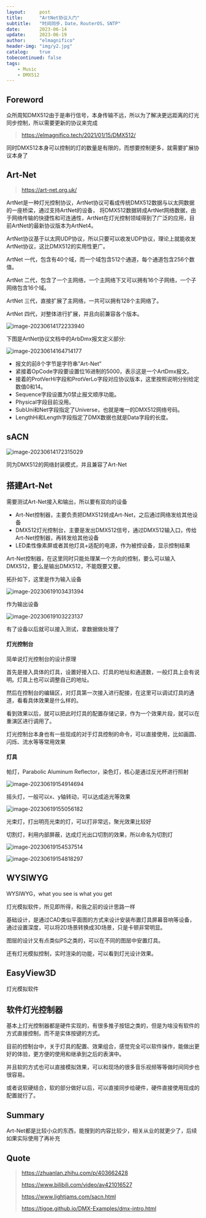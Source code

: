 ```yaml
---
layout:     post
title:      "ArtNet协议入门"
subtitle:   "时间同步，Date，RouterOS，SNTP"
date:       2023-06-14
update:     2023-06-19
author:     "elmagnifico"
header-img: "img/y2.jpg"
catalog:    true
tobecontinued: false
tags:
    - Music
    - DMX512
---
```


## Foreword

众所周知DMX512由于是串行信号，本身传输不远，所以为了解决更远距离的灯光同步控制，所以需要更新的协议来完成

> https://elmagnifico.tech/2021/01/15/DMX512/

同时DMX512本身可以控制的灯的数量是有限的，而想要控制更多，就需要扩展协议本身了



## Art-Net

> https://art-net.org.uk/

ArtNet是一种灯光控制协议，ArtNet协议可看成传统DMX512数据与以太网数据的一座桥梁，通过支持ArtNet的设备， 将DMX512数据转成ArtNet网络数据，由于网络传输的快捷性和可连通性，ArtNet在灯光控制领域得到了广泛的应用，目前ArtNet的最新协议版本为ArtNet4。

ArtNet协议基于以太网UDP协议，所以只要可以收发UDP协议，理论上就能收发ArtNet协议，这比DMX512的实用性更广。



ArtNet 一代，包含有40个域，而一个域包含512个通道，每个通道包含256个数值。

ArtNet 二代，包含了一个主网络，一个主网络下又可以拥有16个子网络，一个子网络包含16个域。

ArtNet 三代，直接扩展了主网络，一共可以拥有128个主网络了。

ArtNet 四代，对整体进行扩展，并且向前兼容各个版本。

![image-20230614172233940](https://img.elmagnifico.tech/static/upload/elmagnifico/202306141727578.png)



下图是ArtNet协议文档中的ArbDmx报文定义部分:

![image-20230614164714177](https://img.elmagnifico.tech/static/upload/elmagnifico/202306141647317.png)

- 报文的前8个字节是字符串”Art-Net”
- 紧接着OpCode字段要设置位16进制的5000，表示这是一个ArtDmx报文。
- 接着的ProtVerHi字段和ProtVerLo字段对应协议版本，这里按照说明分别给定数值0和14。
- Sequence字段设置为0禁止报文顺序功能。
- Physical字段目前没用。
- SubUni和Net字段指定了Universe，也就是唯一的DMX512网络号码。
- LengthHi和Length字段指定了DMX数据也就是Data字段的长度。



## sACN

![image-20230614172315029](https://img.elmagnifico.tech/static/upload/elmagnifico/202306141723113.png)

同为DMX512的网络封装模式，并且兼容了Art-Net 



## 搭建Art-Net

需要测试Art-Net接入和输出，所以要有双向的设备

- Art-Net控制器，主要负责把DMX512转成Art-Net，之后通过网络发给其他设备
- DMX512灯光控制台，主要是发出DMX512信号，通过DMX512输入口，传给Art-Net控制器，再转发给其他设备
- LED柔性像素屏或者其他灯具+适配的电源，作为被控设备，显示控制结果



Art-Net控制器，在这里同时只能处理某一个方向的控制，要么可以输入DMX512，要么是输出DMX512，不能既要又要。

拓扑如下，这里是作为输入设备

![image-20230619103431394](https://img.elmagnifico.tech/static/upload/elmagnifico/image-20230619103431394.png)

作为输出设备

![image-20230619103223137](https://img.elmagnifico.tech/static/upload/elmagnifico/image-20230619103223137.png)

有了设备以后就可以接入测试，拿数据做处理了



#### 灯光控制台

简单说灯光控制台的设计原理

首先是接入具体的灯具，设置好接入口、灯具的地址和通道数，一般灯具上会有说明。灯具上也可以调整自己的地址。

然后在控制台的编辑区，对灯具第一次接入进行配接，在这里可以调试灯具的通道，看看具体效果是什么样的。

看到效果以后，就可以把此时灯具的配置存储记录，作为一个效果片段，就可以在重演区进行调用了。



灯光控制台本身也有一些现成的对于灯具控制的命令，可以直接使用，比如画圆、闪烁、流水等等常用效果



#### 灯具

帕灯，Parabolic Aluminum Reflector，染色灯，核心是通过反光杯进行照射

![image-20230619154914694](https://img.elmagnifico.tech/static/upload/elmagnifico/image-20230619154914694.png)

摇头灯，一般可以x、y轴转动，可以达成追光等效果

![image-20230619155056182](https://img.elmagnifico.tech/static/upload/elmagnifico/image-20230619155056182.png)

光束灯，打出明亮光束的灯，可以打非常远，聚光效果比较好

切割灯，利用内部屏蔽，达成灯光出口切割的效果，所以命名为切割灯

![image-20230619154537514](https://img.elmagnifico.tech/static/upload/elmagnifico/image-20230619154537514.png)

![image-20230619154818297](https://img.elmagnifico.tech/static/upload/elmagnifico/image-20230619154818297.png)



## WYSIWYG

WYSIWYG，what you see is what you get

灯光模拟软件，所见即所得，和我之前的设计思路一样

基础设计，是通过CAD类似平面图的方式来设计安装布置灯具屏幕音响等设备，通过设置深度，可以将2D场景转换成3D场景，只是卡顿非常明显。

图层的设计又有点类似PS之类的，可以在不同的图层中安置灯具。

还有灯光模拟控制，实时渲染的功能，可以看到灯光设计效果。



## EasyView3D

灯光模拟软件



## 软件灯光控制器

基本上灯光控制器都是硬件实现的，有很多推子按钮之类的，但是为啥没有软件的方式直接控制，而不是实体按键的方式。

目前的控制台中，关于灯具的配置、效果组合，感觉完全可以软件操作，能做出更好的体验，更方便的使用和继承到之后的表演中。

并且软的方式也可以直接模拟效果，可以和现场的很多音乐视频等等做时间同步也很容易。

或者说软硬结合，软的部分做好以后，可以直接同步给硬件，硬件直接使用现成的配置就行了。



## Summary

Art-Net都是比较小众的东西，能搜到的内容比较少，相关从业的就更少了，后续如果实际使用了再补充



## Quote

> https://zhuanlan.zhihu.com/p/403662428
>
> https://www.bilibili.com/video/av421016527
>
> https://www.lightjams.com/sacn.html
>
> https://tigoe.github.io/DMX-Examples/dmx-intro.html
